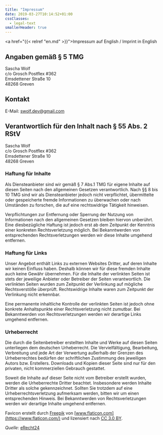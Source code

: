 ```yaml
---
title: "Impressum"
date: 2019-03-27T10:14:52+01:00
cssClasses:
  - legal-text
smallerHeader: true
---
```


<a href="{{< relref "en.md" >}}">Impressum auf English / Imprint in English</a>

<h2>Angaben gem&auml;&szlig; &sect; 5 TMG</h2>
<p>Sascha Wolf<br />
c/o Grosch Postflex #362<br />
Emsdettener Straße 10<br />
48268 Greven</p>

<h2>Kontakt</h2>
E-Mail: <a href="mailto:swolf.dev@gmail.com">swolf.dev@gmail.com</a>

<h2>Verantwortlich f&uuml;r den Inhalt nach &sect; 55 Abs. 2 RStV</h2>
<p>Sascha Wolf<br />
c/o Grosch Postflex #362<br />
Emsdettener Straße 10<br />
48268 Greven</p>

<h3>Haftung f&uuml;r Inhalte</h3> <p>Als Diensteanbieter sind wir gem&auml;&szlig; &sect; 7 Abs.1 TMG f&uuml;r eigene Inhalte auf diesen Seiten nach den allgemeinen Gesetzen verantwortlich. Nach &sect;&sect; 8 bis 10 TMG sind wir als Diensteanbieter jedoch nicht verpflichtet, &uuml;bermittelte oder gespeicherte fremde Informationen zu &uuml;berwachen oder nach Umst&auml;nden zu forschen, die auf eine rechtswidrige T&auml;tigkeit hinweisen.</p> <p>Verpflichtungen zur Entfernung oder Sperrung der Nutzung von Informationen nach den allgemeinen Gesetzen bleiben hiervon unber&uuml;hrt. Eine diesbez&uuml;gliche Haftung ist jedoch erst ab dem Zeitpunkt der Kenntnis einer konkreten Rechtsverletzung m&ouml;glich. Bei Bekanntwerden von entsprechenden Rechtsverletzungen werden wir diese Inhalte umgehend entfernen.</p> <h3>Haftung f&uuml;r Links</h3> <p>Unser Angebot enth&auml;lt Links zu externen Websites Dritter, auf deren Inhalte wir keinen Einfluss haben. Deshalb k&ouml;nnen wir f&uuml;r diese fremden Inhalte auch keine Gew&auml;hr &uuml;bernehmen. F&uuml;r die Inhalte der verlinkten Seiten ist stets der jeweilige Anbieter oder Betreiber der Seiten verantwortlich. Die verlinkten Seiten wurden zum Zeitpunkt der Verlinkung auf m&ouml;gliche Rechtsverst&ouml;&szlig;e &uuml;berpr&uuml;ft. Rechtswidrige Inhalte waren zum Zeitpunkt der Verlinkung nicht erkennbar.</p> <p>Eine permanente inhaltliche Kontrolle der verlinkten Seiten ist jedoch ohne konkrete Anhaltspunkte einer Rechtsverletzung nicht zumutbar. Bei Bekanntwerden von Rechtsverletzungen werden wir derartige Links umgehend entfernen.</p> <h3>Urheberrecht</h3> <p>Die durch die Seitenbetreiber erstellten Inhalte und Werke auf diesen Seiten unterliegen dem deutschen Urheberrecht. Die Vervielf&auml;ltigung, Bearbeitung, Verbreitung und jede Art der Verwertung au&szlig;erhalb der Grenzen des Urheberrechtes bed&uuml;rfen der schriftlichen Zustimmung des jeweiligen Autors bzw. Erstellers. Downloads und Kopien dieser Seite sind nur f&uuml;r den privaten, nicht kommerziellen Gebrauch gestattet.</p> <p>Soweit die Inhalte auf dieser Seite nicht vom Betreiber erstellt wurden, werden die Urheberrechte Dritter beachtet. Insbesondere werden Inhalte Dritter als solche gekennzeichnet. Sollten Sie trotzdem auf eine Urheberrechtsverletzung aufmerksam werden, bitten wir um einen entsprechenden Hinweis. Bei Bekanntwerden von Rechtsverletzungen werden wir derartige Inhalte umgehend entfernen.</p>

Favicon erstellt durch [Freepik](https://www.freepik.com/) von [www.flaticon.com](https://www.flaticon.com/) und lizensiert nach <a href="http://creativecommons.org/licenses/by/3.0/" 			    title="Creative Commons BY 3.0" target="_blank">CC 3.0 BY</a>.

<p><i>Quelle:</i> <a href="https://www.e-recht24.de">eRecht24</a></p>
